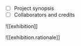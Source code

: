 
- [ ] Project synopsis
- [ ] Collaborators and credits

![[exhibition]]

![[exhibition.rationale]]
